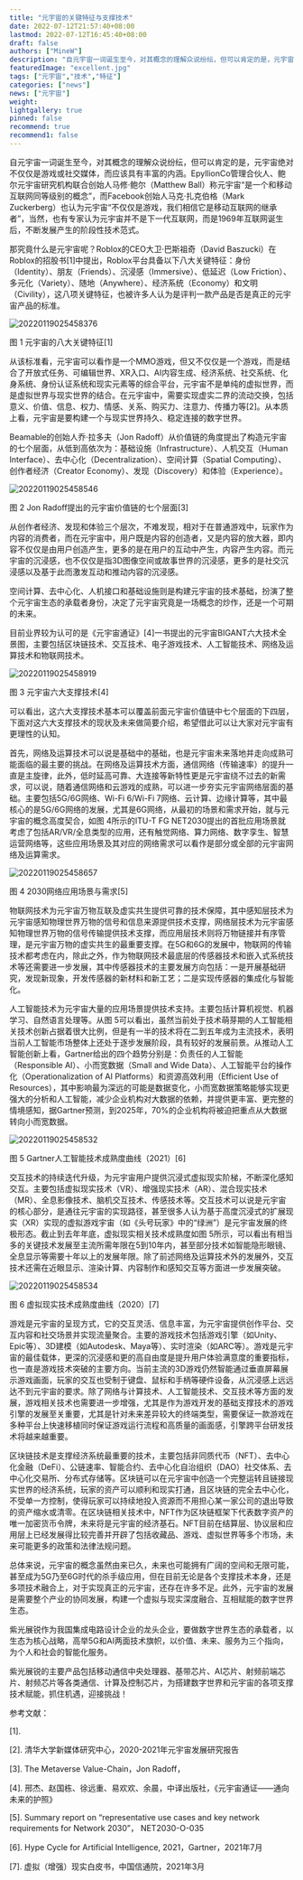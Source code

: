 ```yaml
---
title: "元宇宙的关键特征与支撑技术"
date: 2022-07-12T21:57:40+08:00
lastmod: 2022-07-12T16:45:40+08:00
draft: false
authors: ["MineW"]
description: "自元宇宙一词诞生至今，对其概念的理解众说纷纭，但可以肯定的是，元宇宙绝对不仅仅是游戏或社交媒体，而应该具有丰富的内涵。"
featuredImage: "excellent.jpg"
tags: ["元宇宙","技术","特征"]
categories: ["news"]
news: ["元宇宙"]
weight: 
lightgallery: true
pinned: false
recommend: true
recommend1: false
---
```




自元宇宙一词诞生至今，对其概念的理解众说纷纭，但可以肯定的是，元宇宙绝对不仅仅是游戏或社交媒体，而应该具有丰富的内涵。EpyllionCo管理合伙人、鲍尔元宇宙研究机构联合创始人马修·鲍尔（Matthew Ball）称元宇宙“是一个和移动互联网同等级别的概念”，而Facebook创始人马克·扎克伯格（Mark Zuckerberg）也认为元宇宙“不仅仅是游戏，我们相信它是移动互联网的继承者”，当然，也有专家认为元宇宙并不是下一代互联网，而是1969年互联网诞生后，不断发展产生的阶段性技术范式。

那究竟什么是元宇宙呢？Roblox的CEO大卫·巴斯祖奇（David Baszucki）在Roblox的招股书[1]中提出，Roblox平台具备以下八大关键特征：身份（Identity）、朋友（Friends）、沉浸感（Immersive）、低延迟（Low Friction）、多元化（Variety）、随地（Anywhere）、经济系统（Economy）和文明（Civility），这八项关键特征，也被许多人认为是评判一款产品是否是真正的元宇宙产品的标准。

![20220119025458376](20220119025458376.jpg)

图 1 元宇宙的八大关键特征[1]

从该标准看，元宇宙可以看作是一个MMO游戏，但又不仅仅是一个游戏，而是结合了开放式任务、可编辑世界、XR入口、AI内容生成、经济系统、社交系统、化身系统、身份认证系统和现实元素等的综合平台，元宇宙不是单纯的虚拟世界，而是虚拟世界与现实世界的结合。在元宇宙中，需要实现虚实二界的流动交换，包括意义、价值、信息、权力、情感、关系、购买力、注意力、传播力等[2]。从本质上看，元宇宙是要构建一个与现实世界持久、稳定连接的数字世界。

Beamable的创始人乔·拉多夫（Jon Radoff）从价值链的角度提出了构造元宇宙的七个层面，从低到高依次为：基础设施（Infrastructure）、人机交互（Human Interface）、去中心化（Decentralization）、空间计算（Spatial Computing）、创作者经济（Creator Economy）、发现（Discovery）和体验（Experience）。

![20220119025458546](20220119025458546.png)

图 2 Jon Radoff提出的元宇宙价值链的七个层面[3]

从创作者经济、发现和体验三个层次，不难发现，相对于在普通游戏中，玩家作为内容的消费者，而在元宇宙中，用户既是内容的创造者，又是内容的放大器，即内容不仅仅是由用户创造产生，更多的是在用户的互动中产生，内容产生内容。而元宇宙的沉浸感，也不仅仅是指3D图像空间或故事世界的沉浸感，更多的是社交沉浸感以及基于此而激发互动和推动内容的沉浸感。

空间计算、去中心化、人机接口和基础设施则是构建元宇宙的技术基础，扮演了整个元宇宙生态的承载者身份，决定了元宇宙究竟是一场概念的炒作，还是一个可期的未来。

目前业界较为认可的是《元宇宙通证》[4]一书提出的元宇宙BIGANT六大技术全景图，主要包括区块链技术、交互技术、电子游戏技术、人工智能技术、网络及运算技术和物联网技术。

![20220119025458919](20220119025458919.png)

图 3 元宇宙六大支撑技术[4]

可以看出，这六大支撑技术基本可以覆盖前面元宇宙价值链中七个层面的下四层，下面对这六大支撑技术的现状及未来做简要介绍，希望借此可以让大家对元宇宙有更理性的认知。

首先，网络及运算技术可以说是基础中的基础，也是元宇宙未来落地并走向成熟可能面临的最主要的挑战。在网络及运算技术方面，通信网络（传输速率）的提升一直是主旋律，此外，低时延高可靠、大连接等新特性更是元宇宙绕不过去的新需求，可以说，随着通信网络和云游戏的成熟，可以进一步夯实元宇宙网络层面的基础。主要包括5G/6G网络、Wi-Fi 6/Wi-Fi 7网络、云计算、边缘计算等，其中最核心的是5G/6G网络的发展，尤其是6G网络，从最初的场景和需求开始，就与元宇宙的概念高度契合，如图 4所示的ITU-T FG NET2030提出的首批应用场景就考虑了包括AR/VR/全息类型的应用，还有触觉网络、算力网络、数字孪生、智慧运营网络等，这些应用场景及其对应的网络需求可以看作是部分或全部的元宇宙网络及运算需求。

![20220119025458657](20220119025458657.jpg)

图 4 2030网络应用场景与需求[5]

物联网技术为元宇宙万物互联及虚实共生提供可靠的技术保障，其中感知层技术为元宇宙感知物理世界万物的信号和信息来源提供技术支撑，网络层技术为元宇宙感知物理世界万物的信号传输提供技术支撑，而应用层技术则将万物链接并有序管理，是元宇宙万物的虚实共生的最重要支撑。在5G和6G的发展中，物联网的传输技术都考虑在内，除此之外，作为物联网技术最底层的传感器技术和嵌入式系统技术等还需要进一步发展，其中传感器技术的主要发展方向包括：一是开展基础研究，发现新现象，开发传感器的新材料和新工艺；二是实现传感器的集成化与智能化。

人工智能技术为元宇宙大量的应用场景提供技术支持。主要包括计算机视觉、机器学习、自然语言处理等。从图 5可以看出，虽然当前处于技术萌芽期的人工智能相关技术创新占据着很大比例，但是有一半的技术将在二到五年成为主流技术，表明当前人工智能市场整体上还处于逐步发展阶段，具有较好的发展前景。从推动人工智能创新上看，Gartner给出的四个趋势分别是：负责任的人工智能（Responsible AI）、小而宽数据（Small and Wide Data）、人工智能平台的操作化（Operationalization of AI Platforms）和资源高效利用（Efficient Use of Resources），其中影响最为深远的可能是数据变化，小而宽数据策略能够实现更强大的分析和人工智能，减少企业机构对大数据的依赖，并提供更丰富、更完整的情境感知，据Gartner预测，到2025年，70%的企业机构将被迫把重点从大数据转向小而宽数据。

![20220119025458532](20220119025458532.jpg)

图 5 Gartner人工智能技术成熟度曲线（2021）[6]

交互技术的持续迭代升级，为元宇宙用户提供沉浸式虚拟现实阶梯，不断深化感知交互。主要包括虚拟现实技术（VR）、增强现实技术（AR）、混合现实技术（MR）、全息影像技术、脑机交互技术、传感技术等。交互技术可以说是元宇宙的核心部分，是通往元宇宙的实现路径，甚至很多人认为基于高度沉浸式的扩展现实（XR）实现的虚拟游戏宇宙（如《头号玩家》中的“绿洲”）是元宇宙发展的终极形态。截止到去年年底，虚拟现实相关技术成熟度如图 5所示，可以看出有相当多的关键技术发展至主流所需年限在5到10年内，甚至部分技术如智能隐形眼镜、全息显示等需要十年以上的发展年限。除了前述网络及运算技术外的发展外，交互技术还需在近眼显示、渲染计算、内容制作和感知交互等方面进一步发展突破。

![20220119025458534](20220119025458534.png)

图 6 虚拟现实技术成熟度曲线（2020）[7]

游戏是元宇宙的呈现方式，它的交互灵活、信息丰富，为元宇宙提供创作平台、交互内容和社交场景并实现流量聚合。主要的游戏技术包括游戏引擎（如Unity、Epic等）、3D建模（如Autodesk、Maya等）、实时渲染（如ARC等）。游戏是元宇宙的最佳载体，更深的沉浸感和更的高自由度是提升用户体验满意度的重要指标，也一直是游戏技术突破的主要方向。当前主流的3D游戏仍然智能通过垂直屏幕展示游戏画面，玩家的交互也受制于键盘、鼠标和手柄等硬件设备，从沉浸感上远远达不到元宇宙的要求。除了网络与计算技术、人工智能技术、交互技术等方面的发展，游戏相关技术也需要进一步增强，尤其是作为游戏开发的基础支撑技术的游戏引擎的发展至关重要，尤其是针对未来差异较大的终端类型，需要保证一款游戏在多种平台上快速移植同时保证游戏运行流程和高质量的画面感，引擎跨平台研发技术将越来越重要。

区块链技术是支撑经济系统最重要的技术，主要包括非同质代币（NFT）、去中心化金融（DeFi）、公链速率、智能合约、去中心化自治组织（DAO）社交体系、去中心化交易所、分布式存储等。区块链可以在元宇宙中创造一个完整运转且链接现实世界的经济系统，玩家的资产可以顺利和现实打通，且区块链的完全去中心化，不受单一方控制，使得玩家可以持续地投入资源而不用担心某一家公司的退出导致的资产缩水或清零。在区块链相关技术中，NFT作为区块链框架下代表数字资产的唯一加密货币令牌，未来将是元宇宙的经济基石。NFT目前在结算层、协议层和应用层上已经发展得比较完善并开辟了包括收藏品、游戏、虚拟世界等多个市场，未来可能更多的政策和法律法规问题。

总体来说，元宇宙的概念虽然由来已久，未来也可能拥有广阔的空间和无限可能，甚至成为5G乃至6G时代的杀手级应用，但在目前无论是各个支撑技术本身，还是多项技术融合上，对于实现真正的元宇宙，还存在许多不足。此外，元宇宙的发展是需要整个产业的协同发展，构建一个虚拟与现实深度融合、互相赋能的数字世界生态。

紫光展锐作为我国集成电路设计企业的龙头企业，要做数字世界生态的承载者，以生态为核心战略，高举5G和AI两面技术旗帜，以价值、未来、服务为三个指向，为个人和社会的智能化服务。

紫光展锐的主要产品包括移动通信中央处理器、基带芯片、AI芯片、射频前端芯片、射频芯片等各类通信、计算及控制芯片，为搭建数字世界和元宇宙的各项支撑技术赋能，抓住机遇，迎接挑战！

参考文献：

[1].

[2]. 清华大学新媒体研究中心，2020-2021年元宇宙发展研究报告

[3]. The Metaverse Value-Chain，Jon Radoff，

[4]. 邢杰、赵国栋、徐远重、易欢欢、余晨，中译出版社，《元宇宙通证——通向未来的护照》

[5]. Summary report on “representative use cases and key network requirements for Network 2030”， NET2030-O-035

[6]. Hype Cycle for Artificial Intelligence, 2021，Gartner，2021年7月

[7]. 虚拟（增强）现实白皮书，中国信通院，2021年3月